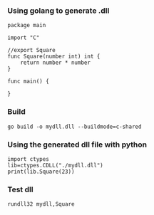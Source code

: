 ### Using golang to generate .dll

```
package main

import "C"

//export Square
func Square(number int) int {
	return number * number
}

func main() {

}
```

### Build

```
go build -o mydll.dll --buildmode=c-shared
```

### Using the generated dll file with python

```
import ctypes
lib=ctypes.CDLL("./mydll.dll")
print(lib.Square(23))
```

### Test dll

```
rundll32 mydll,Square
```